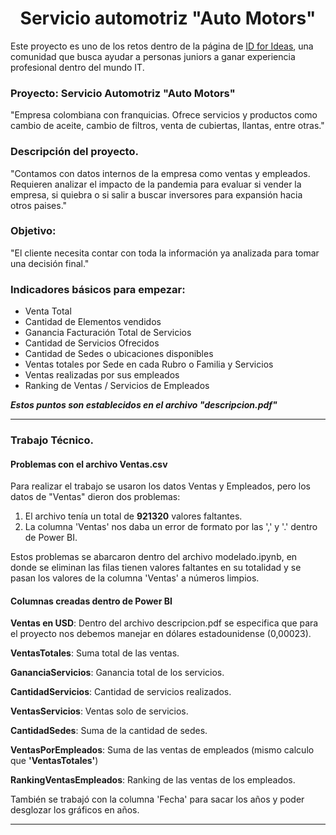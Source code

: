 <h1 align="center"> Servicio automotriz "Auto Motors" </h1>

Este proyecto es uno de los retos dentro de la página de [ID for Ideas](https://idforideas.com/), una comunidad que busca ayudar a personas juniors a ganar experiencia profesional dentro del mundo IT.

### Proyecto: Servicio Automotriz "Auto Motors"

"Empresa colombiana con franquicias. Ofrece servicios y productos como cambio de aceite, cambio de filtros, venta de cubiertas, llantas, entre otras."

### Descripción del proyecto.

"Contamos con datos internos de la empresa como ventas y empleados. Requieren analizar el impacto de la pandemia para evaluar si vender la empresa, si quiebra o si salir a buscar inversores para expansión hacia otros paises."

### Objetivo:

"El cliente necesita contar con toda la información ya analizada para tomar una decisión final."

### Indicadores básicos para empezar:

* Venta Total
* Cantidad de Elementos vendidos
* Ganancia Facturación Total de Servicios
* Cantidad de Servicios Ofrecidos
* Cantidad de Sedes o ubicaciones disponibles
* Ventas totales por Sede en cada Rubro o Familia y Servicios
* Ventas realizadas por sus empleados
* Ranking de Ventas / Servicios de Empleados

***Estos puntos son establecidos en el archivo "descripcion.pdf"***

---

### Trabajo Técnico.

#### Problemas con el archivo Ventas.csv

Para realizar el trabajo se usaron los datos Ventas y Empleados, pero los datos de "Ventas" dieron dos problemas:

1. El archivo tenía un total de **921320** valores faltantes.
2. La columna 'Ventas' nos daba un error de formato por las ',' y '.' dentro de Power BI.

Estos problemas se abarcaron dentro del archivo modelado.ipynb, en donde se eliminan las filas tienen valores faltantes en su totalidad y se pasan los valores de la columna 'Ventas' a números limpios.

#### Columnas creadas dentro de Power BI

**Ventas en USD**: Dentro del archivo descripcion.pdf se especifica que para el proyecto nos debemos manejar en dólares estadounidense (0,00023).

**VentasTotales**: Suma total de las ventas.

**GananciaServicios**: Ganancia total de los servicios.

**CantidadServicios**: Cantidad de servicios realizados.

**VentasServicios**: Ventas solo de servicios.

**CantidadSedes**: Suma de la cantidad de sedes.

**VentasPorEmpleados**: Suma de las ventas de empleados (mismo calculo que **'VentasTotales'**)

**RankingVentasEmpleados**: Ranking de las ventas de los empleados.

También se trabajó con la columna 'Fecha' para sacar los años y poder desglozar los gráficos en años.

---
